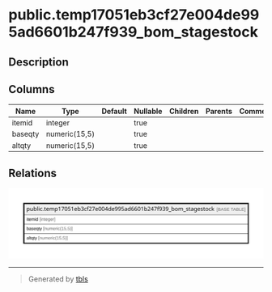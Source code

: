 # public.temp17051eb3cf27e004de995ad6601b247f939_bom_stagestock

## Description

## Columns

| Name | Type | Default | Nullable | Children | Parents | Comment |
| ---- | ---- | ------- | -------- | -------- | ------- | ------- |
| itemid | integer |  | true |  |  |  |
| baseqty | numeric(15,5) |  | true |  |  |  |
| altqty | numeric(15,5) |  | true |  |  |  |

## Relations

![er](public.temp17051eb3cf27e004de995ad6601b247f939_bom_stagestock.svg)

---

> Generated by [tbls](https://github.com/k1LoW/tbls)
